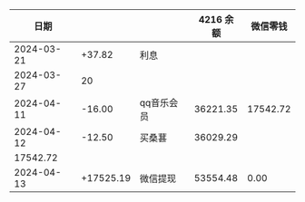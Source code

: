 
| 日期         |       |     | 4216 余额 | 微信零钱 |
| ---------------- | ----- | --- | --- | ---- |
| 2024-03-21 | +37.82 | 利息  |
| 2024-03-27 | 20    |     |
| 2024-04-11 | -16.00 | qq音乐会员 | 36221.35 | 17542.72 |
| 2024-04-12 | -12.50 | 买桑葚 | 36029.29 | 
17542.72 |
| 2024-04-13 | +17525.19 | 微信提现 | 53554.48 | 0.00 |
